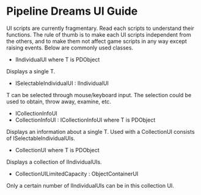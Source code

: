# Pipeline Dreams UI Guide
UI scripts are currently fragmentary. Read each scripts to understand their functions. The rule of thumb is to make each UI scripts independent from the others, and to make them not affect game scripts in any way except raising events.
Below are commonly used classes.
- IIndividualUI<T> where T is PDObject

Displays a single T.
- ISelectableIndividualUI<T> : IIndividualUI<T>

T can be selected through mouse/keyboard input. The selection could be used to obtain, throw away, examine, etc.
- ICollectionInfoUI
- CollectionInfoUI<T> : ICollectionInfoUI where T is PDObject 

Displays an information about a single T. Used with a CollectionUI consists of ISelectableIndividualUIs.
- CollectionUI<T> where T is PDObject

Displays a collection of IIndividualUIs.
- CollectionUILimitedCapacity<T> : ObjectContainerUI<T>

Only a certain number of IIndividualUIs can be in this collection UI.
